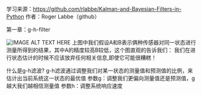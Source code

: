 学习来源：https://github.com/rlabbe/Kalman-and-Bayesian-Filters-in-Python
作者：Roger Labbe（github）


第一章：g-h-filter

![IMAGE ALT TEXT HERE](https://github.com/xdwgood/Navigation-and-control/blob/xdwgood-patch-1/111.png)
上图中我们假设A和B表示俩种传感器对同一状态进行测量所得到的结果，其中A的精度较高B较低，这个图直观的告诉我们：
我们在进行状态估计的时候不应该放弃任何相关信息,即使它可能很糟糕！

什么是g-h滤波?
g-h滤波通过调整我们对某一状态的测量值和预测值的比例，来估计出当前系统这一状态的最优值
参数g：调整我们更偏向测量值还是预测值，g越大我们越相信测量值
参数h：调整系统响应速度